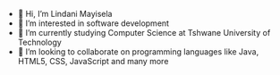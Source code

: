 - 👋 Hi, I’m Lindani Mayisela
- 👀 I’m interested in software development
- 🌱 I’m currently studying Computer Science at Tshwane University of Technology
- 💞️ I’m looking to collaborate on programming languages like Java, HTML5, CSS, JavaScript and many more


<!---
Lindani841/Lindani841 is a ✨ special ✨ repository because its `README.md` (this file) appears on your GitHub profile.
You can click the Preview link to take a look at your changes.
--->
